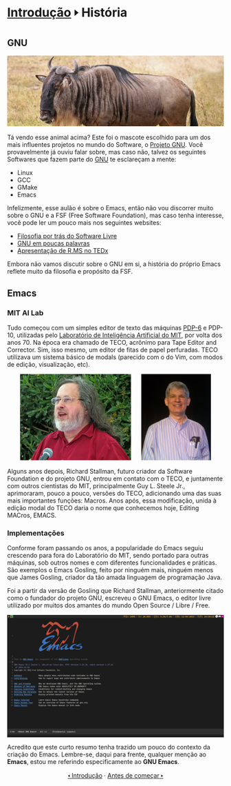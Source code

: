 # [Introdução](README.md) &#129170; História

## GNU

<img src="../img/intro/historia/gnu.jpg">

Tá vendo esse animal acima? Este foi o mascote escolhido para um dos mais influentes projetos no mundo do Software, o [Projeto GNU](https://gnu.org). Você provavelmente já ouviu falar sobre, mas caso não, talvez os seguintes Softwares que fazem parte do [GNU](https://gnu.org) te esclareçam a mente:

<!-- <img align="center" height="200px" src="../img/intro/historia/gnu_logo.png"> -->

- Linux
- GCC
- GMake
- Emacs

Infelizmente, esse aulão é sobre o Emacs, então não vou discorrer muito sobre o GNU e a FSF (Free Software Foundation), mas caso tenha interesse, você pode ler um pouco mais nos seguintes websites:

- [Filosofia por trás do Software Livre](https://www.gnu.org/philosophy/free-sw.html)
- [GNU em poucas palavras](https://www.gnu.org/gnu/about-gnu.html)
- [Apresentação de R.MS no TEDx](https://www.youtube.com/watch?v=Ag1AKIl_2GM)

Embora não vamos discutir sobre o GNU em si, a história do próprio Emacs reflete muito da filosofia e propósito da FSF.

## Emacs

### MIT AI Lab

Tudo começou com um simples editor de texto das máquinas [PDP-6](https://www.wikiwand.com/pt/PDP-6) e PDP-10, utilizadas pelo [Laboratório de Inteligência Artificial do MIT](https://www.wikiwand.com/en/MIT_AI_Lab), por volta dos anos 70. Na época era chamado de TECO, acrônimo para Tape Editor and Corrector. Sim, isso mesmo, um editor de fitas de papel perfuradas. TECO utilizava um sistema básico de modals (parecido com o do Vim, com modos de edição, visualização, etc).

<div align="center">
    <img height="200px" src="../img/intro/historia/richard_stallman.jpeg" alt="Richard Stallman" style="margin-right: 20px;">
    <img height="200px" src="../img/intro/historia/guy_steele_jr.jpg" alt="Guy Steele">
</div>

Alguns anos depois, Richard Stallman, futuro criador da Software Foundation e do projeto GNU, entrou em contato com o TECO, e juntamente com outros cientistas do MIT, principalmente Guy L. Steele Jr., aprimoraram, pouco a pouco, versões do TECO, adicionando uma das suas mais importantes funções: Macros. Anos após, essa modificação, unida à edição modal do TECO daria o nome que conhecemos hoje, Editing MACros, EMACS.

### Implementações

Conforme foram passando os anos, a popularidade do Emacs seguiu crescendo para fora do Laboratório do MIT, sendo portado para outras máquinas, sob outros nomes e com diferentes funcionalidades e práticas. São exemplos o Emacs Gosling, feito por ninguém mais, ninguém menos que James Gosling, criador da tão amada linguagem de programação Java.

Foi a partir da versão de Gosling que Richard Stallman, anteriormente citado como o fundador do projeto GNU, escreveu o GNU Emacs, o editor livre utilizado por muitos dos amantes do mundo Open Source / Libre / Free.

<img align="center" src="../img/intro/historia/emacs_screenshot.png">

Acredito que este curto resumo tenha trazido um pouco do contexto da criação do Emacs. Lembre-se, daqui para frente, qualquer menção ao **Emacs**, estou me referindo especificamente ao **GNU Emacs**.

<div align="center" markdown=1>
    <a href="README.md">&#129168; Introdução</a>
    ·
    <a href="antes-de-comecar.md">Antes de começar &#129170;</a>
</div>

